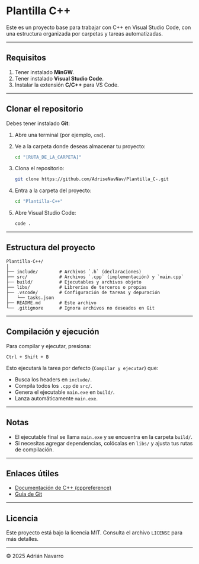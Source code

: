 # Plantilla C++

Este es un proyecto base para trabajar con C++ en Visual Studio Code, con una estructura organizada por carpetas y tareas automatizadas.

---

## Requisitos

1. Tener instalado **MinGW**.
2. Tener instalado **Visual Studio Code**.
3. Instalar la extensión **C/C++** para VS Code.

---

## Clonar el repositorio

Debes tener instalado **Git**:

1. Abre una terminal (por ejemplo, `cmd`).
2. Ve a la carpeta donde deseas almacenar tu proyecto:

   ```bash
   cd "[RUTA_DE_LA_CARPETA]"
   ```
3. Clona el repositorio:

   ```bash
   git clone https://github.com/AdriseNavNav/Plantilla_C-.git
   ```
4. Entra a la carpeta del proyecto:

   ```bash
   cd "Plantilla-C++"
   ```
5. Abre Visual Studio Code:

   ```bash
   code .
   ```

---

## Estructura del proyecto

```text
Plantilla-C++/
│
├── include/        # Archivos `.h` (declaraciones)
├── src/            # Archivos `.cpp` (implementación) y `main.cpp`
├── build/          # Ejecutables y archivos objeto
├── libs/           # Librerías de terceros o propias
├── .vscode/        # Configuración de tareas y depuración
│   └── tasks.json
├── README.md       # Este archivo
└── .gitignore      # Ignora archivos no deseados en Git
```

---

## Compilación y ejecución

Para compilar y ejecutar, presiona:

```text
Ctrl + Shift + B
```

Esto ejecutará la tarea por defecto (`Compilar y ejecutar`) que:

* Busca los headers en `include/`.
* Compila todos los `.cpp` de `src/`.
* Genera el ejecutable `main.exe` en `build/`.
* Lanza automáticamente `main.exe`.

---

## Notas

* El ejecutable final se llama `main.exe` y se encuentra en la carpeta `build/`.
* Si necesitas agregar dependencias, colócalas en `libs/` y ajusta tus rutas de compilación.

---

## Enlaces útiles

* [Documentación de C++ (cppreference)](https://en.cppreference.com/)
* [Guía de Git](https://git-scm.com/doc)

---

## Licencia

Este proyecto está bajo la licencia MIT. Consulta el archivo `LICENSE` para más detalles.

---

© 2025 Adrián Navarro